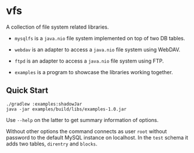 vfs
===

A collection of file system related libraries.

* `mysqlfs` is a `java.nio` file system implemented on top of two DB tables.

* `webdav` is an adapter to access a `java.nio` file system using WebDAV.

* `ftpd` is an adapter to access a `java.nio` file system using FTP.

* `examples` is a program to showcase the libraries working together.



Quick Start
-----------

```
./gradlew :examples:shadowJar
java -jar examples/build/libs/examples-1.0.jar
```

Use `--help` on the latter to get summary information of options.

Without other options the command connects as user `root` without
password to the default MySQL instance on localhost. In the `test`
schema it adds two tables, `direntry` and `blocks`.

